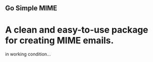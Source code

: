 ## Go Simple MIME

# A clean and easy-to-use package for creating MIME emails.


in working condition...